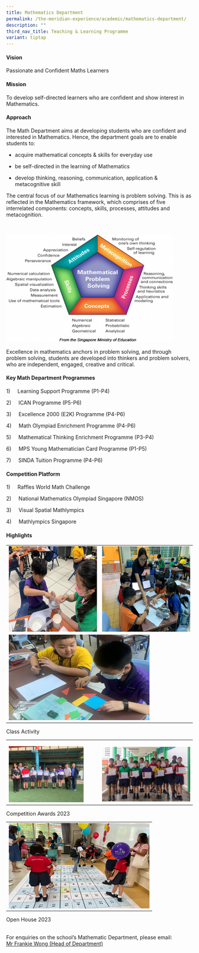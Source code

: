 ```yaml
---
title: Mathematics Department
permalink: /the-meridian-experience/academic/mathematics-department/
description: ""
third_nav_title: Teaching & Learning Programme
variant: tiptap
---
```

<h4>Vision</h4>
<p>Passionate and Confident Maths Learners</p>
<h4>Mission</h4>
<p>To develop self-directed learners who are confident and show interest
in Mathematics.</p>
<h4>Approach</h4>
<p>The Math Department aims at developing students who are confident and
interested in Mathematics. Hence, the department goals are to enable students
to:</p>
<ul>
<li>
<p>acquire mathematical concepts &amp; skills for everyday use</p>
</li>
<li>
<p>be self-directed in the learning of Mathematics</p>
</li>
<li>
<p>develop thinking, reasoning, communication, application &amp; metacognitive
skill</p>
</li>
</ul>
<p>The central focus of our Mathematics learning is problem solving. This
is as reflected in the Mathematics framework, which comprises of five interrelated
components: concepts, skills, processes, attitudes and metacognition.</p>
<p>
<br>
</p>
<div class="isomer-image-wrapper">
<img style="width:450px;height:290px;float:center" height="auto" width="100%" src="/images/The%20Meridian%20Experience/Math%20Dept/mathematics-department-maths-720x486.png">
</div>
<p>Excellence in mathematics anchors in problem solving, and through problem
solving, students are developed into thinkers and problem solvers, who
are independent, engaged, creative and critical.</p>
<h4>Key Math Department Programmes</h4>
<p>1)&nbsp;&nbsp;&nbsp;&nbsp; Learning Support Programme (P1-P4)</p>
<p>2)&nbsp;&nbsp;&nbsp;&nbsp; ICAN Programme (P5-P6)</p>
<p>3)&nbsp;&nbsp;&nbsp;&nbsp; Excellence 2000 (E2K) Programme (P4-P6)</p>
<p>4)&nbsp;&nbsp;&nbsp;&nbsp; Math Olympiad Enrichment Programme (P4-P6)</p>
<p>5)&nbsp;&nbsp;&nbsp;&nbsp; Mathematical Thinking Enrichment Programme
(P3-P4)</p>
<p>6)&nbsp;&nbsp;&nbsp;&nbsp; MPS Young Mathematician Card Programme (P1-P5)</p>
<p>7)&nbsp;&nbsp;&nbsp;&nbsp; SINDA Tuition Programme (P4-P6)</p>
<h4>Competition Platform</h4>
<p>1)&nbsp;&nbsp;&nbsp;&nbsp; Raffles World Math Challenge</p>
<p>2)&nbsp;&nbsp;&nbsp;&nbsp; National Mathematics Olympiad Singapore (NMOS)</p>
<p>3)&nbsp;&nbsp;&nbsp;&nbsp; Visual Spatial Mathlympics</p>
<p>4)&nbsp;&nbsp;&nbsp;&nbsp; Mathlympics Singapore</p>
<h4>Highlights</h4>
<table style="minWidth: 50px">
<colgroup>
<col>
<col>
</colgroup>
<tbody>
<tr>
<td rowspan="1" colspan="1">
<div class="isomer-image-wrapper">
<img style="width:380px;height:230px;float:center" height="auto" width="100%" src="/images/The%20Meridian%20Experience/Math%20Dept/2024_Math2.jpg">
</div>
</td>
<td rowspan="1" colspan="1">
<div class="isomer-image-wrapper">
<img style="width:380px;height:230px;float:center" height="auto" width="100%" src="/images/The%20Meridian%20Experience/Math%20Dept/2024_Math3.jpg">
</div>
</td>
</tr>
<tr>
<td rowspan="1" colspan="2">
<div class="isomer-image-wrapper">
<img style="width:380px;height:230px;float:center" height="auto" width="100%" src="/images/The%20Meridian%20Experience/Math%20Dept/2024_Math4.jpg">
</div>
</td>
</tr>
</tbody>
</table>
<p>Class Activity</p>
<table style="minWidth: 50px">
<colgroup>
<col>
<col>
</colgroup>
<tbody>
<tr>
<td rowspan="1" colspan="1">
<p></p>
<div class="isomer-image-wrapper">
<img style="width: 85%;" height="auto" width="100%" alt="" src="/images/The Meridian Experience/Math Dept/2024_Math5.jpg">
</div>
</td>
<td rowspan="1" colspan="1">
<p></p>
<div class="isomer-image-wrapper">
<img style="width: 100%;" height="auto" width="100%" alt="" src="/images/The Meridian Experience/Math Dept/2024_Math6.jpg">
</div>
</td>
</tr>
</tbody>
</table>
<p>Competition Awards 2023</p>
<table style="minWidth: 50px">
<colgroup>
<col>
<col>
</colgroup>
<tbody>
<tr>
<td rowspan="1" colspan="2">
<div class="isomer-image-wrapper">
<img style="width:380px;height:230px;float:center" height="auto" width="100%" src="/images/The%20Meridian%20Experience/Math%20Dept/2024_Math1.jpg">
</div>
</td>
</tr>
</tbody>
</table>
<p>Open House 2023</p>
<p>
<br>For enquiries on the school’s Mathematic Department, please email:
<br><a href="mailto:wong_hoe_shyan@moe.edu.sg" rel="noopener noreferrer nofollow" target="_blank">Mr Frankie Wong (Head of Department)</a>
</p>